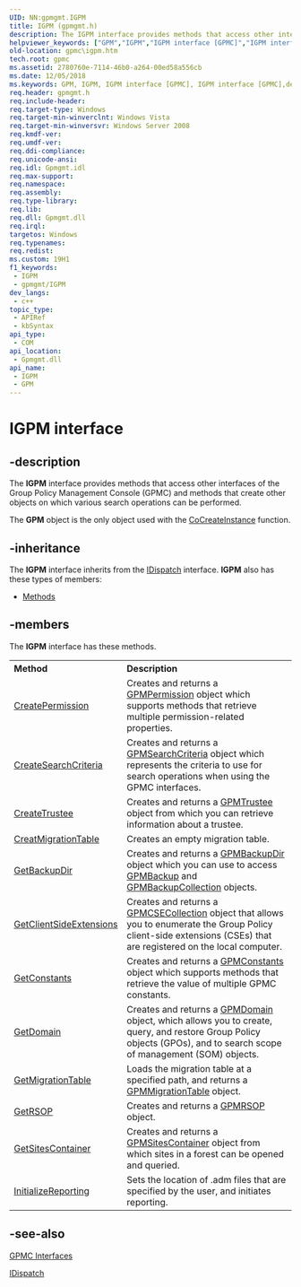 ```yaml
---
UID: NN:gpmgmt.IGPM
title: IGPM (gpmgmt.h)
description: The IGPM interface provides methods that access other interfaces of the Group Policy Management Console (GPMC) and methods that create other objects on which various search operations can be performed.
helpviewer_keywords: ["GPM","IGPM","IGPM interface [GPMC]","IGPM interface [GPMC]","described","_win32_igpm","gpmc.igpm","gpmgmt/IGPM"]
old-location: gpmc\igpm.htm
tech.root: gpmc
ms.assetid: 2780760e-7114-46b0-a264-00ed58a556cb
ms.date: 12/05/2018
ms.keywords: GPM, IGPM, IGPM interface [GPMC], IGPM interface [GPMC],described, _win32_igpm, gpmc.igpm, gpmgmt/IGPM
req.header: gpmgmt.h
req.include-header: 
req.target-type: Windows
req.target-min-winverclnt: Windows Vista
req.target-min-winversvr: Windows Server 2008
req.kmdf-ver: 
req.umdf-ver: 
req.ddi-compliance: 
req.unicode-ansi: 
req.idl: Gpmgmt.idl
req.max-support: 
req.namespace: 
req.assembly: 
req.type-library: 
req.lib: 
req.dll: Gpmgmt.dll
req.irql: 
targetos: Windows
req.typenames: 
req.redist: 
ms.custom: 19H1
f1_keywords:
 - IGPM
 - gpmgmt/IGPM
dev_langs:
 - c++
topic_type:
 - APIRef
 - kbSyntax
api_type:
 - COM
api_location:
 - Gpmgmt.dll
api_name:
 - IGPM
 - GPM
---
```


# IGPM interface


## -description

The 
<b>IGPM</b> interface provides methods that access other interfaces of the Group Policy Management Console (GPMC) and methods that create other objects on which various search operations can be performed.

The <b>GPM</b> object is the only object used with 
the <a href="/windows/desktop/api/combaseapi/nf-combaseapi-cocreateinstance">CoCreateInstance</a> function.

## -inheritance

The <b xmlns:loc="http://microsoft.com/wdcml/l10n">IGPM</b> interface inherits from the <a href="/previous-versions/windows/desktop/api/oaidl/nn-oaidl-idispatch">IDispatch</a> interface. <b>IGPM</b> also has these types of members:
<ul>
<li><a href="https://docs.microsoft.com/">Methods</a></li>
</ul>

## -members

The <b>IGPM</b> interface has these methods.
<table class="members" id="memberListMethods">
<tr>
<th align="left" width="37%">Method</th>
<th align="left" width="63%">Description</th>
</tr>
<tr data="declared;">
<td align="left" width="37%">
<a href="/previous-versions/windows/desktop/api/gpmgmt/nf-gpmgmt-igpm-createpermission">CreatePermission</a>
</td>
<td align="left" width="63%">
Creates and returns a 
<a href="/previous-versions/windows/desktop/api/gpmgmt/nn-gpmgmt-igpmpermission">GPMPermission</a> object which supports methods that retrieve multiple permission-related properties.

</td>
</tr>
<tr data="declared;">
<td align="left" width="37%">
<a href="/previous-versions/windows/desktop/api/gpmgmt/nf-gpmgmt-igpm-createsearchcriteria">CreateSearchCriteria</a>
</td>
<td align="left" width="63%">
Creates and returns a 
<a href="/previous-versions/windows/desktop/api/gpmgmt/nn-gpmgmt-igpmsearchcriteria">GPMSearchCriteria</a> object which represents the criteria to use for search operations when using the GPMC interfaces.

</td>
</tr>
<tr data="declared;">
<td align="left" width="37%">
<a href="/previous-versions/windows/desktop/api/gpmgmt/nf-gpmgmt-igpm-createtrustee">CreateTrustee</a>
</td>
<td align="left" width="63%">
Creates and returns a 
<a href="/previous-versions/windows/desktop/api/gpmgmt/nn-gpmgmt-igpmtrustee">GPMTrustee</a> object from which you can retrieve information about a trustee.

</td>
</tr>
<tr data="declared;">
<td align="left" width="37%">
<a href="/previous-versions/windows/desktop/api/gpmgmt/nf-gpmgmt-igpm-createmigrationtable">CreatMigrationTable</a>
</td>
<td align="left" width="63%">
Creates an empty migration table.

</td>
</tr>
<tr data="declared;">
<td align="left" width="37%">
<a href="/previous-versions/windows/desktop/api/gpmgmt/nf-gpmgmt-igpm-getbackupdir">GetBackupDir</a>
</td>
<td align="left" width="63%">
Creates and returns a 
<a href="/previous-versions/windows/desktop/api/gpmgmt/nn-gpmgmt-igpmbackupdir">GPMBackupDir</a> object which you can use to access 
<a href="/previous-versions/windows/desktop/api/gpmgmt/nn-gpmgmt-igpmbackup">GPMBackup</a> and 
<a href="/previous-versions/windows/desktop/api/gpmgmt/nn-gpmgmt-igpmbackupcollection">GPMBackupCollection</a> objects.

</td>
</tr>
<tr data="declared;">
<td align="left" width="37%">
<a href="/previous-versions/windows/desktop/api/gpmgmt/nf-gpmgmt-igpm-getclientsideextensions">GetClientSideExtensions</a>
</td>
<td align="left" width="63%">
Creates and returns a 
<a href="/previous-versions/windows/desktop/api/gpmgmt/nn-gpmgmt-igpmcsecollection">GPMCSECollection</a> object that allows you to enumerate the Group Policy client-side extensions (CSEs) that are registered on the local computer.

</td>
</tr>
<tr data="declared;">
<td align="left" width="37%">
<a href="/previous-versions/windows/desktop/api/gpmgmt/nf-gpmgmt-igpm-getconstants">GetConstants</a>
</td>
<td align="left" width="63%">
Creates and returns a 
<a href="/previous-versions/windows/desktop/api/gpmgmt/nn-gpmgmt-igpmconstants">GPMConstants</a> object which supports methods that retrieve the value of multiple GPMC constants.

</td>
</tr>
<tr data="declared;">
<td align="left" width="37%">
<a href="/previous-versions/windows/desktop/api/gpmgmt/nf-gpmgmt-igpm-getdomain">GetDomain</a>
</td>
<td align="left" width="63%">
Creates and returns a 
<a href="/previous-versions/windows/desktop/api/gpmgmt/nn-gpmgmt-igpmdomain">GPMDomain</a> object, which allows you to create, query, and restore Group Policy objects (GPOs), and to search scope of management (SOM) objects.

</td>
</tr>
<tr data="declared;">
<td align="left" width="37%">
<a href="/previous-versions/windows/desktop/api/gpmgmt/nf-gpmgmt-igpm-getmigrationtable">GetMigrationTable</a>
</td>
<td align="left" width="63%">
Loads the migration table at a specified path, and returns a <a href="/previous-versions/windows/desktop/api/gpmgmt/nn-gpmgmt-igpmconstants">GPMMigrationTable</a> object.

</td>
</tr>
<tr data="declared;">
<td align="left" width="37%">
<a href="/previous-versions/windows/desktop/api/gpmgmt/nf-gpmgmt-igpm-getrsop">GetRSOP</a>
</td>
<td align="left" width="63%">
Creates and returns a 
<a href="/previous-versions/windows/desktop/api/gpmgmt/nn-gpmgmt-igpmrsop">GPMRSOP</a> object.

</td>
</tr>
<tr data="declared;">
<td align="left" width="37%">
<a href="/previous-versions/windows/desktop/api/gpmgmt/nf-gpmgmt-igpm-getsitescontainer">GetSitesContainer</a>
</td>
<td align="left" width="63%">
Creates and returns a 
<a href="/previous-versions/windows/desktop/api/gpmgmt/nn-gpmgmt-igpmsitescontainer">GPMSitesContainer</a> object from which sites in a forest can be opened and queried.

</td>
</tr>
<tr data="declared;">
<td align="left" width="37%">
<a href="/previous-versions/windows/desktop/api/gpmgmt/nf-gpmgmt-igpm-initializereporting">InitializeReporting</a>
</td>
<td align="left" width="63%">
Sets the location of .adm files that are specified by the user, and initiates reporting.

</td>
</tr>
</table>

## -see-also

<a href="/previous-versions/windows/desktop/gpmc/gpmc-interfaces">GPMC Interfaces</a>



<a href="/previous-versions/windows/desktop/api/oaidl/nn-oaidl-idispatch">IDispatch</a>